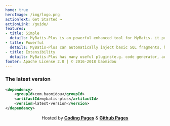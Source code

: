 ```yaml
---
home: true
heroImage: /img/logo.png
actionText: Get Started →
actionLink: /guide/
features:
- title: Simple
  details: MyBatis-Plus is an powerful enhanced tool for MyBatis. it provides many efficient operations for MyBatis. and you can seamlessly switch to MyBatis-Plus from MyBatis.
- title: Powerful
  details: MyBatis-Plus can automatically inject basic SQL fragments, have a powerful and flexible where condition wrapper, using it can save you a lot of development time.
- title: Extensibility
  details: MyBatis-Plus has many useful plugins(e.g. code generator, auto paging, performance analysis and so on), it has provided everything you need. why not try?
footer: Apache License 2.0 | © 2016-2018 baomidou
---
```


### The latest version

```xml
<dependency>
    <groupId>com.baomidou</groupId>
    <artifactId>mybatis-plus</artifactId>
    <version>latest-version</version>
</dependency>
```

<p align="center">
Hosted by <a href="https://pages.coding.me" target="_blank" style="font-weight:bold">Coding Pages</a> & <a href="https://pages.github.com" target="_blank" style="font-weight:bold">Github Pages</a>
</p>

<script>
export default {
  mounted () {
    var xmlHttp = new XMLHttpRequest()
    xmlHttp.open("GET", "https://img.shields.io/maven-central/v/com.baomidou/mybatis-plus.json", false)
    xmlHttp.send(null)
    var versionInfo = JSON.parse(xmlHttp.responseText).value.replace('v', '')
    var codeNodeList = document.querySelectorAll('code')
    for (var i = 0; i < codeNodeList.length; i++) {
        codeNodeList[i].innerHTML = codeNodeList[i].innerHTML.replace('latest-version', versionInfo)
    }
  }
}
</script>

